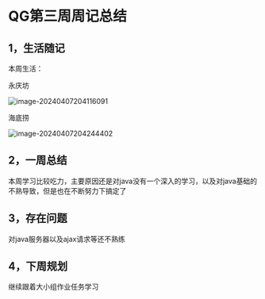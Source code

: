 # QG第三周周记总结

## 1，生活随记

本周生活：

永庆坊

![image-20240407204116091](C:\Users\刘付鑫\AppData\Roaming\Typora\typora-user-images\image-20240407204116091.png)

海底捞

![image-20240407204244402](C:\Users\刘付鑫\AppData\Roaming\Typora\typora-user-images\image-20240407204244402.png)

## 2，一周总结

本周学习比较吃力，主要原因还是对java没有一个深入的学习，以及对java基础的不熟导致，但是也在不断努力下搞定了

## 3，存在问题

对java服务器以及ajax请求等还不熟练

## 4，下周规划

继续跟着大小组作业任务学习